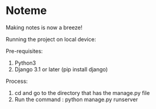 # Noteme
Making notes is now a breeze!

Running the project on local device:

Pre-requisites:
1) Python3
2) Django 3.1 or later (pip install django)

Process:
1) cd and go to the directory that has the manage.py file
2) Run the command : python manage.py runserver 
